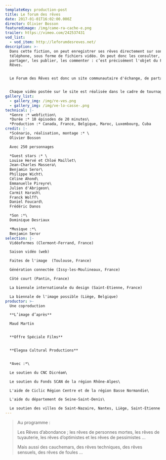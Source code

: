 ```yaml
---
templateKey: production-post
title: Le forum des rêves
date: 2017-01-01T16:02:00.000Z
director: Olivier Bosson
featuredimage: /img/came-ra-cache-e.png
trailer: https://vimeo.com/242537431
vod_list:
  - vod_item: http://leforumdesreves.net/
description: >-
  Dans cette fiction, on peut enregistrer ses rêves directement sur son
  téléphone, sous forme de fichiers vidéo. On peut donc les consulter, les
  partager, les publier, les commenter : c’est précisément l'objet du Forum des
  Rêves.


  Le Forum des Rêves est donc un site communautaire d'échange, de partage de rêves. Les contributeurs publient leurs rêves via leur mobile et discutent via leur cam.


  Chaque vidéo postée sur le site est réalisée dans le cadre de tournages participatifs auxquelles auront participé au final quasiment 1000 personnes du monde entier (France, Canada, Cuba, Belgique, Suisse et Maroc). Chacun, comédien amateur, enregistre soit un rêve soit un commentaire qui seront ensuite assemblés sur le site pour constituer le Forum.
gallery_list:
  - gallery_img: /img/re-ves.png
  - gallery_img: /img/ve-lo-casse-.png
technical: |-
  *Genre :* webfiction\
  *Durée :* 10 épisodes de 20 minutes\
  *Production :* Canada, France, Belgique, Maroc, Luxembourg, Cuba
credit: |-
  *Scénario, réalisation, montage :* \
  Olivier Bosson

  Avec 250 personnages 

  *Guest stars :* \
  Louise Hervé et Chloé Maillet\
  Jean-Charles Massera\
  Benjamin Seror\
  Philippe Wicht\
  Céline Ahond\
  Emmanuelle Pireyre\
  Julien d'Abrigeon\
  Carmit Harash\
  Franck Wolff\
  Daniel Foucard\
  Frédéric Danos

  *Son :*\
  Dominique Desriaux 

  *Musique :*\
  Benjamin Seror
selection: |-
  Vidéoformes (Clermont-Ferrand, France)

  Saison vidéo (web)

  Faites de l'image  (Toulouse, France) 

  Génération connectée (Issy-les-Moulineaux, France)

  Côté court (Pantin, France) 

  La biennale internationale du design (Saint-Etienne, France) 

  La biennale de l'image possible (Liège, Belgique)
productor: >-
  Une coproduction 

  **L’image d’après** 

  Maud Martin


  **Offre Spéciale Films**


  **Elegoa Cultural Productions** 


  *Avec :*\

  Le soutien du CNC Dicréam\

  Le soutien du Fonds SCAN de la région Rhône-Alpes\

  L'aide de Ciclic Région Centre et de la région Basse Normandie\

  L'aide du département de Seine-Saint-Denis\

  Le soutien des villes de Saint-Nazaire, Nantes, Liège, Saint-Etienne et Vénissieux
---
```

> Au programme :
>
> Les Rêves d’abondance ; les rêves de personnes mortes, les rêves de tuyauterie, les rêves d’optimistes et les rêves de pessimistes …
>
> Mais aussi des cauchemars, des rêves techniques, des rêves sensuels, des rêves de foules ...